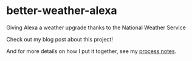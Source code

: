 # better-weather-alexa
Giving Alexa a weather upgrade thanks to the National Weather Service

Check out my blog post about this project! 

And for more details on how I put it together, see my [process notes](./PROCESS_NOTES.md).

